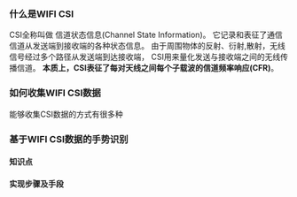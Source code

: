 ### 什么是WIFI CSI
CSI全称叫做 信道状态信息(Channel State Information)。 它记录和表征了通信信道从发送端到接收端的各种状态信息。 由于周围物体的反射、衍射,散射，无线信号经过多个路径从发送端到达接收端， CSI用来量化发送与接收端之间的无线传播信道。 **本质上，CSI表征了每对天线之间每个子载波的信道频率响应(CFR)**。 
### 如何收集WIFI CSI数据
能够收集CSI数据的方式有很多种
### 基于WIFI CSI数据的手势识别

#### 知识点

#### 实现步骤及手段


